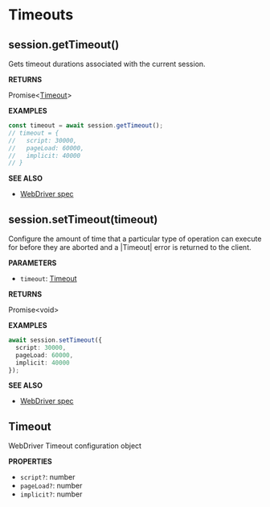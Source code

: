 # Timeouts

## session.getTimeout()

Gets timeout durations associated with the current session.

**RETURNS**

Promise&lt;[Timeout](#timeout)&gt;

**EXAMPLES**

```typescript
const timeout = await session.getTimeout();
// timeout = {
//   script: 30000,
//   pageLoad: 60000,
//   implicit: 40000
// }
```

**SEE ALSO**

- [WebDriver spec](https://www.w3.org/TR/webdriver/#get-timeouts)

## session.setTimeout(timeout)

Configure the amount of time that a particular type of operation can execute for before
they are aborted and a |Timeout| error is returned to the client.

**PARAMETERS**

- `timeout`: [Timeout](#timeout)

**RETURNS**

Promise&lt;void&gt;

**EXAMPLES**

```typescript
await session.setTimeout({
  script: 30000,
  pageLoad: 60000,
  implicit: 40000
});
```

**SEE ALSO**

- [WebDriver spec](https://www.w3.org/TR/webdriver/#set-timeouts)

## Timeout

WebDriver Timeout configuration object

**PROPERTIES**

- `script?`: number
- `pageLoad?`: number
- `implicit?`: number